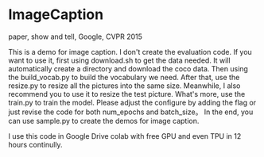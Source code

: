 # ImageCaption
paper, show and tell, Google, CVPR 2015 

This is a demo for image caption.
I don't create the evaluation code.
If you want to use it, first using download.sh to get the data needed. It will automatically create a directory and download the coco data.
Then using the build_vocab.py to build the vocabulary we need.
After that, use the resize.py to resize all the pictures into the same size. Meanwhile, I also recommend you to use it to resize the test picture.
What's more, use the train.py to train the model. Please adjust the configure by adding the flag or just revise the code for both num_epochs and batch_size。
In the end, you can use sample.py to create the demos for image caption.

I use this code in Google Drive colab with free GPU and even TPU in 12 hours continully.
